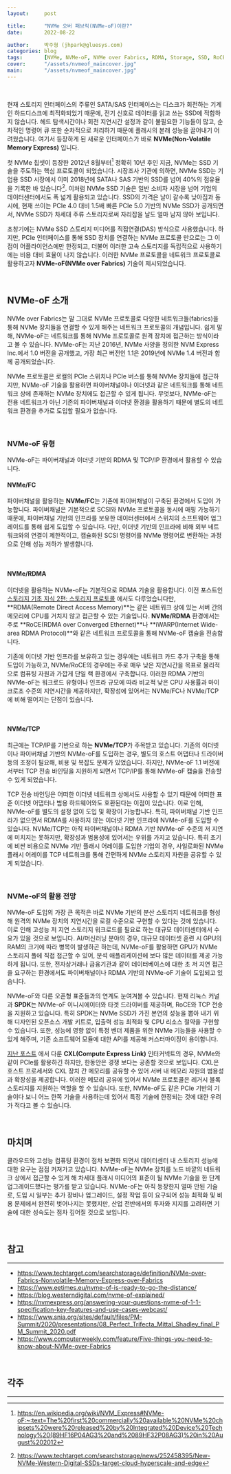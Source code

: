 ```yaml
---
layout:     post

title:      "NVMe 오버 패브릭(NVMe-oF)이란?"
date:       2022-08-22

author:     박주형 (jhpark@gluesys.com)
categories: blog
tags:       [NVMe, NVMe-oF, NVMe over Fabrics, RDMA, Storage, SSD, RoCE, iWARP, 파이버채널, Fibre Channel, 이더넷, Ethernet, TCP]
cover:      "/assets/nvmeof_maincover.jpg"
main:       "/assets/nvmeof_maincover.jpg"
---
```


&nbsp;
  
현재 스토리지 인터페이스의 주류인 SATA/SAS 인터페이스는 디스크가 회전하는 기계인 하드디스크에 최적화되었기 때문에, 전기 신호로 데이터를 읽고 쓰는 SSD에 적합하지 않습니다. 헤드 탐색시간이나 회전 지연시간 설정과 같이 불필요한 기능들이 많고, 순차적인 명령어 큐 또한 순차적으로 처리하기 때문에 플래시의 본래 성능을 끌어내기 어려웠습니다. 여기서 등장하게 된 새로운 인터페이스가 바로 **NVMe(Non-Volatile Memory Express)** 입니다.  
  
첫 NVMe 칩셋이 등장한 2012년 8월부터[^1] 정확히 10년 후인 지금, NVMe는 SSD 기술을 주도하는 핵심 프로토콜이 되었습니다. 시장조사 기관에 의하면, NVMe SSD는 기업용 SSD 시장에서 이미 2018년에 SATA나 SAS 기반의 SSD를 넘어 40%의 점유율을 기록한 바 있습니다[^2]. 이처럼 NVMe SSD 기술은 일반 소비자 시장을 넘어 기업의 데이터센터에서도 폭 넓게 활용되고 있습니다. SSD의 가격은 날이 갈수록 낮아짐과 동시에, 현재 쓰이는 PCIe 4.0 대비 1.5배 빠른 PCIe 5.0 기반의 NVMe SSD가 공개되면서, NVMe SSD가 차세대 주류 스토리지로써 자리잡을 날도 얼마 남지 않아 보입니다.  
  
초창기에는 NVMe SSD 스토리지 미디어를 직접연결(DAS) 방식으로 사용했습니다. 하지만, PCIe 인터페이스를 통해 SSD 장치를 연결하는 NVMe 프로토콜 만으로는 그 이점이 어플라이언스에만 한정되고, 더불어 이러한 고속 스토리지를 독립적으로 사용하기에는 비용 대비 효율이 나지 않습니다. 이러한 NVMe 프로토콜을 네트워크 프로토콜로 활용하고자 **NVMe-oF(NVMe over Fabrics)** 기술이 제시되었습니다.  

&nbsp;

## NVMe-oF 소개
  
NVMe over Fabrics는 말 그대로 NVMe 프로토콜로 다양한 네트워크들(fabrics)을 통해 NVMe 장치들을 연결할 수 있게 해주는 네트워크 프로토콜의 개념입니다. 쉽게 말해, NVMe-oF는 네트워크를 통해 NVMe 프로토콜로 원격 장치에 접근하는 방식이라고 볼 수 있습니다. NVMe-oF는 지난 2016년, NVMe 사양을 정의한 NVM Express Inc.에서 1.0 버전을 공개했고, 가장 최근 버전인 1.1은 2019년에 NVMe 1.4 버전과 함께 공개되었습니다.  
  
NVMe 프로토콜은 로컬의 PCIe 스위치나 PCIe 버스를 통해 NVMe 장치들에 접근하지만, NVMe-oF 기술을 활용하면 파이버채널이나 이더넷과 같은 네트워크를 통해 네트워크 상에 존재하는 NVMe 장치에도 접근할 수 있게 됩니다. 무엇보다, NVMe-oF는 전용 네트워크가 아닌 기존의 파이버채널과 이더넷 환경을 활용하기 때문에 별도의 네트워크 환경을 추가로 도입할 필요가 없습니다.  
  
&nbsp;
  
### NVMe-oF 유형
  
NVMe-oF는 파이버채널과 이더넷 기반의 RDMA 및 TCP/IP 환경에서 활용할 수 있습니다.  
  
#### NVMe/FC
  
파이버채널을 활용하는 **NVMe/FC**는 기존에 파이버채널이 구축된 환경에서 도입이 가능합니다. 파이버채널은 기본적으로 SCSI와 NVMe 프로토콜을 동시에 매핑 가능하기 때문에, 파이버채널 기반의 인프라를 보유한 데이터센터에서 스위치의 소프트웨어 업그레이드를 통해 쉽게 도입할 수 있습니다. 다만, 이더넷 기반의 인프라에 비해 외부 네트워크와의 연결이 제한적이고, 캡슐화된 SCSI 명령어를 NVMe 명령어로 변환하는 과정으로 인해 성능 저하가 발생합니다.  
  
&nbsp;

#### NVMe/RDMA
  
이더넷을 활용하는 NVMe-oF는 기본적으로 RDMA 기술을 활용합니다. 이전 포스트인 [스토리지 기초 지식 2편: 스토리지 프로토콜](https://tech.gluesys.com/blog/2019/12/17/storage_2_intro.html) 에서도 다루었습니다만, **RDMA(Remote Direct Access Memory)**는 같은 네트워크 상에 있는 서버 간의 메모리에 CPU를 거치지 않고 접근할 수 있는 기술입니다. **NVMe/RDMA** 환경에서는 주로 **RoCE(RDMA over Converged Ethernet)**나 **iWARP(Internet Wide-area RDMA Protocol)**와 같은 네트워크 프로토콜을 통해 NVMe-oF 캡슐을 전송합니다.  
  
기존에 이더넷 기반 인프라를 보유하고 있는 경우에는 네트워크 카드 추가 구축을 통해 도입이 가능하고, NVMe/RoCE의 경우에는 주로 매우 낮은 지연시간을 목표로 물리적으로 컴퓨팅 자원과 가깝게 단일 랙 환경에서 구축합니다. 이러한 RDMA 기반의 NVMe-oF는 워크로드 유형이나 인프라 규모에 따라 비교적 낮은 CPU 사용률과 마이크로초 수준의 지연시간을 제공하지만, 확장성에 있어서는 NVMe/FC나 NVMe/TCP에 비해 떨어지는 단점이 있습니다.  
  
&nbsp;

#### NVMe/TCP
  
최근에는 TCP/IP를 기반으로 하는 **NVMe/TCP**가 주목받고 있습니다. 기존의 이더넷이나 파이버채널 기반의 NVMe-oF를 도입하는 경우, 별도의 호스트 어댑터나 드라이버 등의 조정이 필요해, 비용 및 복잡도 문제가 있었습니다. 하지만, NVMe-oF 1.1 버전에서부터 TCP 전송 바인딩을 지원하게 되면서 TCP/IP를 통해 NVMe-oF 캡슐을 전송할 수 있게 되었습니다.  
  
TCP 전송 바인딩은 어떠한 이더넷 네트워크 상에서도 사용할 수 있기 때문에 어떠한 표준 이더넷 어댑터나 범용 하드웨어와도 호환된다는 이점이 있습니다. 이로 인해, NVMe-oF를 별도의 설정 없이 도입 및 확장이 가능합니다. 특히, 파이버채널 기반 인프라가 없으면서 RDMA를 사용하지 않는 이더넷 기반 인프라에 NVMe-oF를 도입할 수 있습니다. NVMe/TCP는 아직 파이버채널이나 RDMA 기반 NVMe-oF 수준의 저 지연에 미치지는 못하지만, 확장성과 범용성에 있어서는 우위를 가지고 있습니다. 특히 초기에 비싼 비용으로 NVMe 기반 플래시 어레이를 도입한 기업의 경우, 사일로화된 NVMe 플래시 어레이를 TCP 네트워크를 통해 간편하게 NVMe 스토리지 자원을 공유할 수 있게 되었습니다.  
  
&nbsp;

### NVMe-oF의 활용 전망
  
NVMe-oF 도입의 가장 큰 목적은 바로 NVMe 기반의 분산 스토리지 네트워크를 형성해 원격의 NVMe 장치의 지연시간을 로컬 수준으로 구현할 수 있다는 것에 있습니다. 이로 인해 고성능 저 지연 스토리지 워크로드를 필요로 하는 대규모 데이터센터에서 수요가 있을 것으로 보입니다. AI/머신러닝 분야의 경우, 대규모 데이터셋 훈련 시 GPU의 RAM의 크기에 따라 병목이 발생하곤 하는데, NVMe-oF를 활용하면 GPU가 NVMe 스토리지 풀에 직접 접근할 수 있어, 분석 애플리케이션에 보다 많은 데이터를 제공 가능하게 됩니다. 또한, 전자상거래나 금융기관과 같이 데이터베이스에 대한 초 저 지연 접근을 요구하는 환경에서도 파이버채널이나 RDMA 기반의 NVMe-oF 기술이 도입되고 있습니다.  
  
NVMe-oF와 다른 오픈형 표준들과의 연계도 눈여겨볼 수 있습니다. 현재 리눅스 커널과 **SPDK**는 NVMe-oF 이니시에이터와 타겟 드라이버를 제공하며, RoCE와 TCP 전송을 지원하고 있습니다. 특히 SPDK는 NVMe SSD가 가진 본연의 성능을 뽑아 내기 위해 디자인된 오픈소스 개발 키트로, 입출력 성능 최적화 및 CPU 리소스 절약을 구현할 수 있습니다. 또한, 성능에 영향 없이 특정 벤더 제품을 위한 NVMe 기능들을 사용할 수 있게 해주며, 기존 소프트웨어 모듈에 대한 API를 제공해 커스터마이징이 용이합니다.  
  
[지난 포스트](https://tech.gluesys.com/blog/2021/11/15/cxl_1.html) 에서 다룬 **CXL(Compute Express Link)** 인터커넥트의 경우, NVMe와 같이 PCIe를 활용하긴 하지만, 한동안은 경쟁 보다는 공존할 것으로 보입니다. CXL은 호스트 프로세서와 CXL 장치 간 메모리를 공유할 수 있어 서버 내 메모리 자원의 범용성과 확장성을 제공합니다. 이러한 메모리 공유에 있어서 NVMe 프로토콜은 레거시 블록 스토리지를 지원하는 역할을 할 수 있습니다. 또한, NVMe-oF도 같은 PCIe 기반의 기술이다 보니 어느 한쪽 기술을 사용하는데 있어서 특정 기술에 한정되는 것에 대한 우려가 적다고 볼 수 있습니다.  
  
&nbsp;

## 마치며
  
클라우드와 고성능 컴퓨팅 환경이 점차 보편화 되면서 데이터센터 내 스토리지 성능에 대한 요구는 점점 커져가고 있습니다. NVMe-oF는 NVMe 장치를 노드 바깥의 네트워크 상에서 접근할 수 있게 해 차세대 플래시 미디어의 표준이 될 NVMe 기술을 한 단계 업그레이드했다는 평가를 받고 있습니다. NVMe-oF는 아직 등장한지 얼마 안된 기술로, 도입 시 일부는 추가 장비나 업그레이드, 설정 작업 등이 요구되어 성능 최적화 및 비용 문제에서 완전히 벗어나지는 못했지만, 산업 전반에서의 투자와 지지를 고려하면 기술에 대한 성숙도는 점차 깊어질 것으로 보입니다.  


&nbsp;

## 참고

---

 * https://www.techtarget.com/searchstorage/definition/NVMe-over-Fabrics-Nonvolatile-Memory-Express-over-Fabrics
 * https://www.eetimes.eu/nvme-of-is-ready-to-go-the-distance/
 * https://blog.westerndigital.com/nvme-of-explained/
 * https://nvmexpress.org/answering-your-questions-nvme-of-1-1-specification-key-features-and-use-cases-webcast/
 * https://www.snia.org/sites/default/files/PM-Summit/2020/presentations/08_Perfect_Trifecta_Mittal_Shadley_final_PM_Summit_2020.pdf
 * https://www.computerweekly.com/feature/Five-things-you-need-to-know-about-NVMe-over-Fabrics

&nbsp;

## 각주

---

[^1]: https://en.wikipedia.org/wiki/NVM_Express#NVMe-oF:~:text=The%20first%20commercially%20available%20NVMe%20chipsets%20were%20released%20by%20Integrated%20Device%20Technology%20(89HF16P04AG3%20and%2089HF32P08AG3)%20in%20August%202012
[^2]:	https://www.techtarget.com/searchstorage/news/252458395/New-NVMe-Western-Digital-SSDs-target-cloud-hyperscale-and-edge 
  